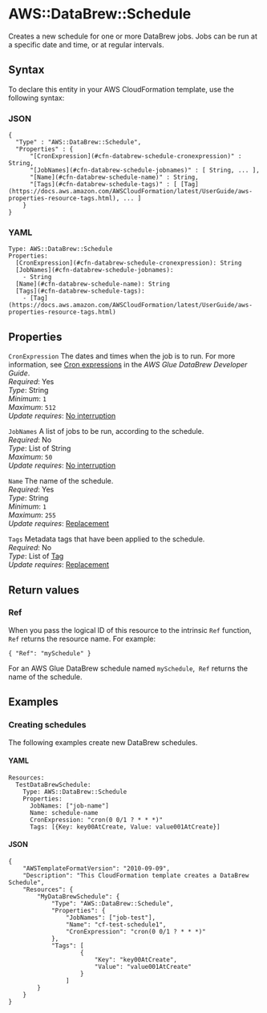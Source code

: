 # AWS::DataBrew::Schedule<a name="aws-resource-databrew-schedule"></a>

Creates a new schedule for one or more DataBrew jobs\. Jobs can be run at a specific date and time, or at regular intervals\.

## Syntax<a name="aws-resource-databrew-schedule-syntax"></a>

To declare this entity in your AWS CloudFormation template, use the following syntax:

### JSON<a name="aws-resource-databrew-schedule-syntax.json"></a>

```
{
  "Type" : "AWS::DataBrew::Schedule",
  "Properties" : {
      "[CronExpression](#cfn-databrew-schedule-cronexpression)" : String,
      "[JobNames](#cfn-databrew-schedule-jobnames)" : [ String, ... ],
      "[Name](#cfn-databrew-schedule-name)" : String,
      "[Tags](#cfn-databrew-schedule-tags)" : [ [Tag](https://docs.aws.amazon.com/AWSCloudFormation/latest/UserGuide/aws-properties-resource-tags.html), ... ]
    }
}
```

### YAML<a name="aws-resource-databrew-schedule-syntax.yaml"></a>

```
Type: AWS::DataBrew::Schedule
Properties: 
  [CronExpression](#cfn-databrew-schedule-cronexpression): String
  [JobNames](#cfn-databrew-schedule-jobnames): 
    - String
  [Name](#cfn-databrew-schedule-name): String
  [Tags](#cfn-databrew-schedule-tags): 
    - [Tag](https://docs.aws.amazon.com/AWSCloudFormation/latest/UserGuide/aws-properties-resource-tags.html)
```

## Properties<a name="aws-resource-databrew-schedule-properties"></a>

`CronExpression`  <a name="cfn-databrew-schedule-cronexpression"></a>
The dates and times when the job is to run\. For more information, see [Cron expressions](https://docs.aws.amazon.com/databrew/latest/dg/jobs.cron.html) in the *AWS Glue DataBrew Developer Guide*\.  
*Required*: Yes  
*Type*: String  
*Minimum*: `1`  
*Maximum*: `512`  
*Update requires*: [No interruption](https://docs.aws.amazon.com/AWSCloudFormation/latest/UserGuide/using-cfn-updating-stacks-update-behaviors.html#update-no-interrupt)

`JobNames`  <a name="cfn-databrew-schedule-jobnames"></a>
A list of jobs to be run, according to the schedule\.  
*Required*: No  
*Type*: List of String  
*Maximum*: `50`  
*Update requires*: [No interruption](https://docs.aws.amazon.com/AWSCloudFormation/latest/UserGuide/using-cfn-updating-stacks-update-behaviors.html#update-no-interrupt)

`Name`  <a name="cfn-databrew-schedule-name"></a>
The name of the schedule\.  
*Required*: Yes  
*Type*: String  
*Minimum*: `1`  
*Maximum*: `255`  
*Update requires*: [Replacement](https://docs.aws.amazon.com/AWSCloudFormation/latest/UserGuide/using-cfn-updating-stacks-update-behaviors.html#update-replacement)

`Tags`  <a name="cfn-databrew-schedule-tags"></a>
Metadata tags that have been applied to the schedule\.  
*Required*: No  
*Type*: List of [Tag](https://docs.aws.amazon.com/AWSCloudFormation/latest/UserGuide/aws-properties-resource-tags.html)  
*Update requires*: [Replacement](https://docs.aws.amazon.com/AWSCloudFormation/latest/UserGuide/using-cfn-updating-stacks-update-behaviors.html#update-replacement)

## Return values<a name="aws-resource-databrew-schedule-return-values"></a>

### Ref<a name="aws-resource-databrew-schedule-return-values-ref"></a>

When you pass the logical ID of this resource to the intrinsic `Ref` function, `Ref` returns the resource name\. For example:

 `{ "Ref": "mySchedule" }` 

For an AWS Glue DataBrew schedule named `mySchedule`,  `Ref` returns the name of the schedule\. 

## Examples<a name="aws-resource-databrew-schedule--examples"></a>



### Creating schedules<a name="aws-resource-databrew-schedule--examples--Creating_schedules"></a>

The following examples create new DataBrew schedules\.

#### YAML<a name="aws-resource-databrew-schedule--examples--Creating_schedules--yaml"></a>

```
Resources:
  TestDataBrewSchedule:
    Type: AWS::DataBrew::Schedule
    Properties:
      JobNames: ["job-name"]
      Name: schedule-name
      CronExpression: "cron(0 0/1 ? * * *)"
      Tags: [{Key: key00AtCreate, Value: value001AtCreate}]
```

#### JSON<a name="aws-resource-databrew-schedule--examples--Creating_schedules--json"></a>

```
{
    "AWSTemplateFormatVersion": "2010-09-09",
    "Description": "This CloudFormation template creates a DataBrew Schedule",
    "Resources": {
        "MyDataBrewSchedule": {
            "Type": "AWS::DataBrew::Schedule",
            "Properties": {
                "JobNames": ["job-test"],
                "Name": "cf-test-schedule1",
                "CronExpression": "cron(0 0/1 ? * * *)"
            },
            "Tags": [
                    {
                        "Key": "key00AtCreate",
                        "Value": "value001AtCreate"
                    }
                ]
        }
    }
}
```